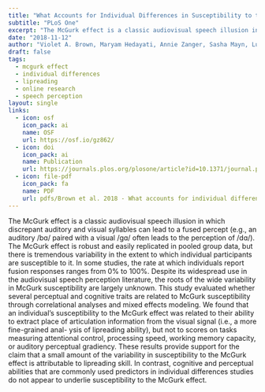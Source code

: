 ```yaml
---
title: "What Accounts for Individual Differences in Susceptibility to the McGurk Effect?"
subtitle: "PLoS One"
excerpt: "The McGurk effect is a classic audiovisual speech illusion in which discrepant auditory and visual syllables can lead to a fused percept (e.g., an auditory /bɑ/ paired with a visual /gɑ/ often leads to the perception of /dɑ/). The McGurk effect is robust and easily replicated in pooled group data, but there is tremendous variability in the extent to which individual participants are susceptible to it. In some studies, the rate at which individuals report fusion responses ranges from 0% to 100%. Despite its widespread use in the audiovisual speech perception literature, the roots of the wide variability in McGurk susceptibility are largely unknown. This study evaluated whether several perceptual and cognitive traits are related to McGurk susceptibility through correlational analyses and mixed effects modeling. We found that an individual’s susceptibility to the McGurk effect was related to their ability to extract place of articulation information from the visual signal (i.e., a more fine-grained anal- ysis of lipreading ability), but not to scores on tasks measuring attentional control, processing speed, working memory capacity, or auditory perceptual gradiency. These results provide support for the claim that a small amount of the variability in susceptibility to the McGurk effect is attributable to lipreading skill. In contrast, cognitive and perceptual abilities that are commonly used predictors in individual differences studies do not appear to underlie susceptibility to the McGurk effect."
date: "2018-11-12"
author: "Violet A. Brown, Maryam Hedayati, Annie Zanger, Sasha Mayn, Lucia Ray, Naseem Dillman-Hasso, & Julia F. Strand"
draft: false
tags:
  - mcgurk effect
  - individual differences
  - lipreading 
  - online research
  - speech perception 
layout: single
links:
  - icon: osf
    icon_pack: ai
    name: OSF
    url: https://osf.io/gz862/
  - icon: doi
    icon_pack: ai
    name: Publication
    url: https://journals.plos.org/plosone/article?id=10.1371/journal.pone.0207160
  - icon: file-pdf
    icon_pack: fa
    name: PDF
    url: pdfs/Brown et al. 2018 - What accounts for individual differences in susceptibility to the McGurk effect.pdf
---
```


The McGurk effect is a classic audiovisual speech illusion in which discrepant auditory and visual syllables can lead to a fused percept (e.g., an auditory /bɑ/ paired with a visual /gɑ/ often leads to the perception of /dɑ/). The McGurk effect is robust and easily replicated in pooled group data, but there is tremendous variability in the extent to which individual participants are susceptible to it. In some studies, the rate at which individuals report fusion responses ranges from 0% to 100%. Despite its widespread use in the audiovisual speech perception literature, the roots of the wide variability in McGurk susceptibility are largely unknown. This study evaluated whether several perceptual and cognitive traits are related to McGurk susceptibility through correlational analyses and mixed effects modeling. We found that an individual’s susceptibility to the McGurk effect was related to their ability to extract place of articulation information from the visual signal (i.e., a more fine-grained anal- ysis of lipreading ability), but not to scores on tasks measuring attentional control, processing speed, working memory capacity, or auditory perceptual gradiency. These results provide support for the claim that a small amount of the variability in susceptibility to the McGurk effect is attributable to lipreading skill. In contrast, cognitive and perceptual abilities that are commonly used predictors in individual differences studies do not appear to underlie susceptibility to the McGurk effect.